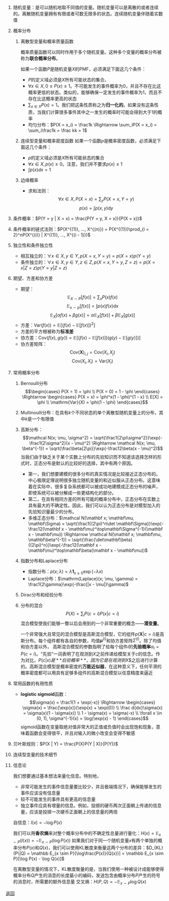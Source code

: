 1. 随机变量：是可以随机地取不同值的变量。随机变量可以是离散的或者连续的。离散随机变量拥有有限或者可数无限多的状态。连续随机变量伴随着实数值
2. 概率分布
    1. 离散型变量和概率质量函数

        概率质量函数可以同时作用于多个随机变量。这种多个变量的概率分布被称为**联合概率分布**。
        
        如果一个函数$P$是随机变量$X$的PMF，必须满足下面这几个条件：
        - $P$的定义域必须是$X$所有可能状态的集合。
        - $\forall x \in X, 0 \le P(x) \le 1$。不可能发生的事件概率为0，并且不存在比这概率更低的状态。类似的，能够确保一定发生的事件概率为1，而且不存在比这概率更高的状态
        - $\sum_{x \in X}P(x) = 1$。我们把这条性质称之为**归一化的**。如果没有这条性质，当我们计算很多事件其中之一发生的概率时可能会得到大于1的概率
        - 均匀分布：$P(X = x_i) = \frac1k \Rightarrow \sum_iP(X = x_i) = \sum_i\frac1k = \frac kk = 1$
    2. 连续型变量和概率密度函数
	    如果一个函数$p$是概率密度函数，必须满足下面这几个条件：
        - $p$的定义域必须是$X$所有可能状态的集合
        - $\forall x \in X, p(x) \ge 0$。注意，我们并不要求$p(x) \le 1$
        - $\int p(x)dx = 1$
    5. 边缘概率
        - 求和法则：
            $$\forall x \in X, P(X = x) = \sum_y P(X = x, Y = y)$$
            $$p(x) = \int p(x, y)\mathrm dy$$
3. 条件概率：$P(Y = y | X = x) = \frac{P(Y = y, X = x)}{P(X = x)}$
4. 条件概率的链式法则：$P(X^{(1)}, ..., X^{(n)}) = P(X^{(1)})\prod_{i = 2}^nP(X^{(i)} | X^{(1)}, ..., X^{(i - 1)})$
5. 独立性和条件独立性
    - 相互独立的：$\forall x \in X, y \in Y, p(X = x, Y = y) = p(X = x)p(Y = y)$
    - 条件独立的：$\forall x \in X, y \in Y, z \in Z, p(X = x, Y = y, Z = z) = p(X = x | Z = z)p(Y = y | Z = z)$
6. 期望、方差和协方差
    - 期望：
        $$\mathbb E_{X \sim P}[f(x)] = \sum_x P(x)f(x)$$
        $$\mathbb E_{x \sim p}[f(x)] = \int p(x)f(x)\mathrm dx$$
        $$\mathbb E_X[\alpha f(x) + \beta g(x)] = \alpha\mathbb E_X[f(x)] + \beta\mathbb E_X[g(x)]$$
    - 方差：$\mathrm{Var}(f(x)) = \mathbb E[(f(x) - \mathbb E[f(x)])^2]$
    - 方差的平方根被称为**标准差**
    - 协方差：$\mathrm{Cov}(f(x), g(y)) = \mathbb E[(f(x) - \mathbb E[f(x)])(g(y) - \mathbb E[g(y)])]$
    - 协方差矩阵：
        $$\mathrm{Cov}(\mathbf X)_{i, j} = \mathrm{Cov}(X_i, X_j)$$
        $$\mathrm{Cov}(X_i, X_i) = \mathrm{Var}(X_i)$$
7. 常用概率分布
    1. Bernoulli分布
        $$\begin{cases}
            P(X = 1) = \phi \\
            P(X = 0) = 1 - \phi
        \end{cases}
        \Rightarrow
        \begin{cases}
            P(X = x) = \phi^x(1 - \phi)^{1 - x} \\
            E[X] = \phi \\
            \mathrm{Var}(X) = \phi(1 - \phi)
        \end{cases}$$
    2. Multinoulli分布：在具有$k$个不同状态的单个离散型随机变量上的分布，其中$k$是一个有限值
    3. 高斯分布：
        $$\mathcal N(x; \mu, \sigma^2) = \sqrt{\frac1{2\pi\sigma^2}}\exp(-\frac1{2\sigma^2}(x - \mu)^2) \Rightarrow \mathcal N(x; \mu, \beta^{-1}) = \sqrt{\frac\beta{2\pi}}\exp(-\frac12\beta(x - \mu)^2)$$
        当我们由于缺乏关于某个实数上分布的先验知识而不知道该选择怎样的形式时，正态分布是默认的比较好的选择，其中有两个原因。
        - 第一，我们想要建模的很多分布的真实情况是比较接近正态分布的。中心极限定理说明很多独立随机变量的和近似服从正态分布。这意味着在实际中，很多复杂系统都可以被成功地建模成正态分布的噪声，即使系统可以被分解成一些更结构化的部分。
        - 第二，在具有相同方差的所有可能的概率分布中，正态分布在实数上具有最大的不确定性。因此，我们可以认为正态分布是对模型加入的先验知识量最少的分布。
        - 多维正态分布：$\mathcal N(\mathbf x; \mathbf\mu, \mathbf\Sigma) = \sqrt{\frac1{(2\pi)^n\det \mathbf\Sigma}}\exp(-\frac12(\mathbf x - \mathbf\mu)^\top\mathbf\Sigma^{-1}(\mathbf x - \mathbf\mu)) \Rightarrow \mathcal N(\mathbf x; \mathbf\mu, \mathbf\beta^{-1}) = \sqrt{\frac{\det\mathbf\beta}{(2\pi)^n}}\exp(-\frac12(\mathbf x - \mathbf\mu)^\top\mathbf\beta(\mathbf x - \mathbf\mu))$
    4. 指数分布和Laplace分布
        - 指数分布：$p(x; \lambda) = \lambda\mathbf 1_{x \ge 0}\exp(-\lambda x)$
        - Laplace分布：$\mathrm{Laplace}(x; \mu, \gamma) = \frac1{2\gamma}\exp(-\frac{|x - \mu|}\gamma)$
    5. Dirac分布和经验分布
    6. 分布的混合
        $$P(X) = \sum_iP(c = i)P(x | c = i)$$
        混合模型使我们能够一瞥以后会用到的一个非常重要的概念——**潜变量**。
        
        一个非常强大且常见的混合模型是高斯混合模型，它的组件$p(\mathbf X | c = i)$是高斯分布。每个组件都有各自的参数，均值$\mathbf\mu^{(i)}$和协方差矩阵$\Sigma^{(i)}$。除了均值和协方差以外， 高斯混合模型的参数指明了给每个组件$i$的**先验概率**$\alpha_i = P(c = i)$。“先验”一词表明了在观测到$X$之前传递给模型关于$c$的信念。作为对比，$P(c | x) 是**后验概率**，因为它是在观测到$X$之后进行计算的。高斯混合模型是概率密度的**万能近似器**，在这种意义下，任何平滑的概率密度都可以用具有足够多组件的高斯混合模型以任意精度来逼近
8. 常用函数的有用性质
    - **logistic sigmoid**函数：
        $$\sigma(x) = \frac1{1 + \exp(-x)} \Rightarrow
        \begin{cases}
            \sigma(x) = \frac{\exp(x)}{\exp(x) + \exp(0)} \\
            \frac d{dx}\sigma(x) = \sigma(x)(1 - \sigma(x)) \\
            1 - \sigma(x) = \sigma(-x) \\
            \forall x \in (0, 1), \sigma^{-1}(x) = \log(\exp(x) - 1)
        \end{cases}$$
        sigmoid函数在变量取绝对值非常大的正值或负值时会出现饱和现象，意味着函数会变得很平，并且对输入的微小改变会变得不敏感

9. 贝叶斯规则：$P(X | Y) = \frac{P(X)P(Y | X)}{P(Y)}$
10. 连续型变量的技术细节
11. 信息论

    我们想要通过基本想法来量化信息。特别地，
    - 非常可能发生的事件信息量要比较少，并且极端情况下，确保能够发生的事件应该没有信息量
    - 较不可能发生的事件具有更高的信息量
    - 独立事件应具有增量的信息。例如，投掷的硬币两次正面朝上传递的信息量，应该是投掷一次硬币正面朝上的信息量的两倍
    
    自信息：$I(x) = -\log P(x)$
    
    我们可以用**香农熵**来对整个概率分布中的不确定性总量进行量化：$H(x) = \mathbb E_{x \sim P}(I(x)) = -\mathbb E_{x \sim P}(\log P(x))$
	如果我们对于同一个随机变量$x$有两个单独的概率分布$P(x)$和$Q(x)$，我们可以使用KL散度来衡量这两个分布的差异：$D_{KL}(P\|Q) = \mathbb E_{x \sim P}[\log\frac{P(x)}{Q(x)}] = \mathbb E_{x \sim P}[\log P(x) - \log Q(x)]$
    
    在离散型变量的情况下，KL散度衡量的是，当我们使用一种被设计成能够使得概率分布$Q$产生的消息的长度最小的编码，发送包含由概率分布$P$产生的符号的消息时，所需要的额外信息量
	交叉熵：$H(P, Q) = -\mathbb E_{x \sim P}\log Q(x)$

[返回](readme.md)
